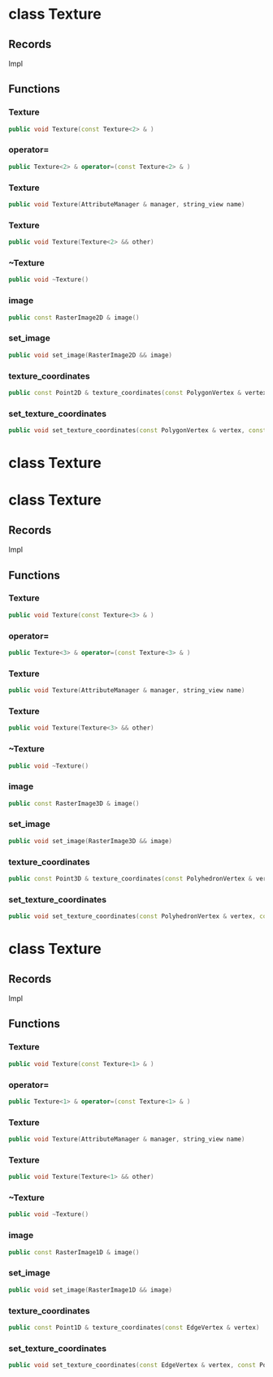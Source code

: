 # class Texture


## Records

Impl



## Functions

### Texture

```cpp
public void Texture(const Texture<2> & )
```


### operator=

```cpp
public Texture<2> & operator=(const Texture<2> & )
```


### Texture

```cpp
public void Texture(AttributeManager & manager, string_view name)
```


### Texture

```cpp
public void Texture(Texture<2> && other)
```


### ~Texture

```cpp
public void ~Texture()
```


### image

```cpp
public const RasterImage2D & image()
```


### set_image

```cpp
public void set_image(RasterImage2D && image)
```


### texture_coordinates

```cpp
public const Point2D & texture_coordinates(const PolygonVertex & vertex)
```


### set_texture_coordinates

```cpp
public void set_texture_coordinates(const PolygonVertex & vertex, const Point2D & coordinates)
```




# class Texture

# class Texture


## Records

Impl



## Functions

### Texture

```cpp
public void Texture(const Texture<3> & )
```


### operator=

```cpp
public Texture<3> & operator=(const Texture<3> & )
```


### Texture

```cpp
public void Texture(AttributeManager & manager, string_view name)
```


### Texture

```cpp
public void Texture(Texture<3> && other)
```


### ~Texture

```cpp
public void ~Texture()
```


### image

```cpp
public const RasterImage3D & image()
```


### set_image

```cpp
public void set_image(RasterImage3D && image)
```


### texture_coordinates

```cpp
public const Point3D & texture_coordinates(const PolyhedronVertex & vertex)
```


### set_texture_coordinates

```cpp
public void set_texture_coordinates(const PolyhedronVertex & vertex, const Point3D & coordinates)
```




# class Texture


## Records

Impl



## Functions

### Texture

```cpp
public void Texture(const Texture<1> & )
```


### operator=

```cpp
public Texture<1> & operator=(const Texture<1> & )
```


### Texture

```cpp
public void Texture(AttributeManager & manager, string_view name)
```


### Texture

```cpp
public void Texture(Texture<1> && other)
```


### ~Texture

```cpp
public void ~Texture()
```


### image

```cpp
public const RasterImage1D & image()
```


### set_image

```cpp
public void set_image(RasterImage1D && image)
```


### texture_coordinates

```cpp
public const Point1D & texture_coordinates(const EdgeVertex & vertex)
```


### set_texture_coordinates

```cpp
public void set_texture_coordinates(const EdgeVertex & vertex, const Point1D & coordinates)
```




